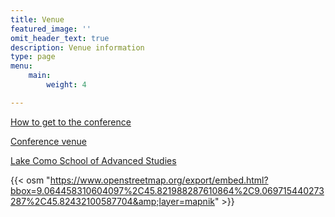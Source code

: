 ```yaml
---
title: Venue
featured_image: ''
omit_header_text: true
description: Venue information
type: page
menu:
    main:
        weight: 4

---
```


[How to get to the conference](https://lakecomoschool.org/travel-info/)

[Conference venue](https://lakecomoschool.org/location-accommodation/)

[Lake Como School of Advanced Studies](https://lakecomoschool.org/)

<!-- TODO: make nicer -->
{{< osm "https://www.openstreetmap.org/export/embed.html?bbox=9.064458310604097%2C45.821988287610864%2C9.069715440273287%2C45.82432100587704&amp;layer=mapnik" >}}